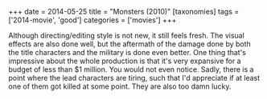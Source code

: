 +++
date = 2014-05-25
title = "Monsters (2010)"
[taxonomies]
tags = ['2014-movie', 'good']
categories = ['movies']
+++

Although directing/editing style is not new, it still feels fresh. The
visual effects are also done well, but the aftermath of the damage done
by both the title characters and the military is done even better. One
thing that's impressive about the whole production is that it's very
expansive for a budget of less than $1 million. You would not even
notice. Sadly, there is a point where the lead characters are tiring,
such that I'd appreciate if at least one of them got killed at some
point. They are also too damn lucky.
